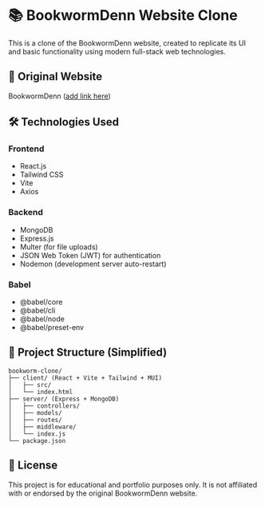 <h1>📚 BookwormDenn Website Clone</h1>

<p>This is a clone of the BookwormDenn website, created to replicate its UI and basic functionality using modern full-stack web technologies.</p>

<h2>🔗 Original Website</h2>
<p>BookwormDenn (<a href="#">add link here</a>)</p>

<h2>🛠️ Technologies Used</h2>

<h3>Frontend</h3>
<ul>
  <li>React.js</li>
  <li>Tailwind CSS</li>
  <li>Vite</li>
  <li>Axios</li>
</ul>

<h3>Backend</h3>
<ul>
  <li>MongoDB</li>
  <li>Express.js</li>
  <li>Multer (for file uploads)</li>
  <li>JSON Web Token (JWT) for authentication</li>
  <li>Nodemon (development server auto-restart)</li>
</ul>

<h3>Babel</h3>
<ul>
  <li>@babel/core</li>
  <li>@babel/cli</li>
  <li>@babel/node</li>
  <li>@babel/preset-env</li>
</ul>

<h2>📁 Project Structure (Simplified)</h2>

<pre><code>bookworm-clone/
├── client/ (React + Vite + Tailwind + MUI)
│   ├── src/
│   └── index.html
├── server/ (Express + MongoDB)
│   ├── controllers/
│   ├── models/
│   ├── routes/
│   ├── middleware/
│   └── index.js
└── package.json
</code></pre>

<h2>📄 License</h2>
<p>This project is for educational and portfolio purposes only. It is not affiliated with or endorsed by the original BookwormDenn website.</p>
